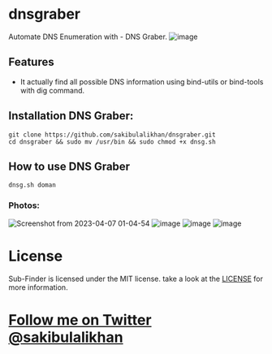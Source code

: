 # dnsgraber
Automate DNS Enumeration with - DNS Graber.
![image](https://user-images.githubusercontent.com/75080608/230473565-b03d936a-ff51-45c7-a0be-b44ecee7aabd.png)

## Features
* It actually find all possible DNS information using bind-utils or bind-tools with dig command.

## Installation DNS Graber:

```
git clone https://github.com/sakibulalikhan/dnsgraber.git
cd dnsgraber && sudo mv /usr/bin && sudo chmod +x dnsg.sh
```

## How to use DNS Graber

```
dnsg.sh doman
```

### Photos:

![Screenshot from 2023-04-07 01-04-54](https://user-images.githubusercontent.com/75080608/230477041-af31f7ec-a6e0-4551-aac9-7ddb1bde80be.png)
![image](https://user-images.githubusercontent.com/75080608/230477183-ab7afd00-937d-4cc6-b7bd-b933cedbd1de.png)
![image](https://user-images.githubusercontent.com/75080608/230477286-1a3dadb2-8682-4067-9736-30523ca66703.png)
![image](https://user-images.githubusercontent.com/75080608/230477490-f5ddf6b9-69dc-4824-a7f5-30e1b67a28a4.png)


# License
Sub-Finder is licensed under the MIT license. take a look at the [LICENSE](https://github.com/sakibulalikhan/dnsgraber/blob/main/LICENSE) for more information.

# [Follow me on Twitter](https://twitter.com/sakibulalikhan) [@sakibulalikhan](https://twitter.com/sakibulalikhan)
